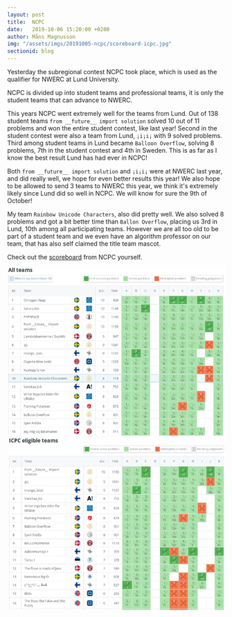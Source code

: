 ```yaml
---
layout: post
title:  NCPC
date:   2019-10-06 15:20:00 +0200
author: Måns Magnusson
img: "/assets/imgs/20191005-ncpc/scoreboard-icpc.jpg"
sectionid: blog
---
```


Yesterday the subregional contest NCPC took place, which is used as the qualifier for NWERC at Lund University.

NCPC is divided up into student teams and professional teams, it is only the student teams that can advance to NWERC.

This years NCPC went extremely well for the teams from Lund. Out of 138 student teams `from __future__ import solution` solved 10 out of 11 problems and won the entire student contest, like last year! Second in the student contest were also a team from Lund, `¡i¡i¡` with 9 solved problems. Third among student teams in Lund became `Balloon Overflow`, solving 8 problems, 7th in the student contest and 4th in Sweden. This is as far as I know the best result Lund has had ever in NCPC!

Both `from __future__ import solution` and `¡i¡i¡` were at NWERC last year, and did really well, we hope for even better results this year! We also hope to be allowed to send 3 teams to NWERC this year, we think it's extremely likely since Lund did so well in NCPC. We will know for sure the 9th of October!

My team `Rainbow Unicode Characters`, also did pretty well. We also solved 8 problems and got a bit better time than `Ballon Overflow`, placing us 3rd in Lund, 10th among all participating teams. However we are all too old to be part of a student team and we even have an algorithm professor on our team, that has also self claimed the title team mascot.


Check out the [scoreboard](https://ncpc19.kattis.com/standings?filter=2284) from NCPC yourself.

<img src="/assets/imgs/20191005-ncpc/scoreboard-all.jpg" />
<img src="/assets/imgs/20191005-ncpc/scoreboard-icpc.jpg" />



